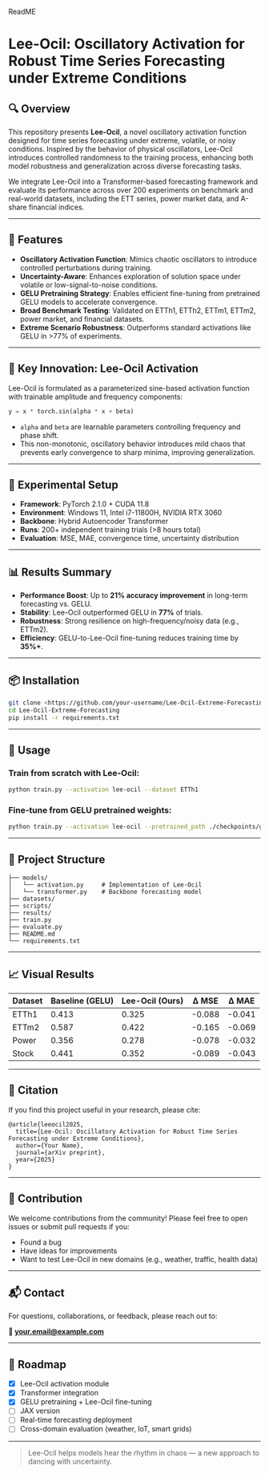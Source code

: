 ReadME
# Lee-Ocil: Oscillatory Activation for Robust Time Series Forecasting under Extreme Conditions

## 🔍 Overview

This repository presents **Lee-Ocil**, a novel oscillatory activation function designed for time series forecasting under extreme, volatile, or noisy conditions. Inspired by the behavior of physical oscillators, Lee-Ocil introduces controlled randomness to the training process, enhancing both model robustness and generalization across diverse forecasting tasks.

We integrate Lee-Ocil into a Transformer-based forecasting framework and evaluate its performance across over 200 experiments on benchmark and real-world datasets, including the ETT series, power market data, and A-share financial indices.

---

## 🌟 Features

- **Oscillatory Activation Function**: Mimics chaotic oscillators to introduce controlled perturbations during training.
- **Uncertainty-Aware**: Enhances exploration of solution space under volatile or low-signal-to-noise conditions.
- **GELU Pretraining Strategy**: Enables efficient fine-tuning from pretrained GELU models to accelerate convergence.
- **Broad Benchmark Testing**: Validated on ETTh1, ETTh2, ETTm1, ETTm2, power market, and financial datasets.
- **Extreme Scenario Robustness**: Outperforms standard activations like GELU in >77% of experiments.

---

## 🧠 Key Innovation: Lee-Ocil Activation

Lee-Ocil is formulated as a parameterized sine-based activation function with trainable amplitude and frequency components:

```python
y = x * torch.sin(alpha * x + beta)

```

- `alpha` and `beta` are learnable parameters controlling frequency and phase shift.
- This non-monotonic, oscillatory behavior introduces mild chaos that prevents early convergence to sharp minima, improving generalization.

---

## 🧪 Experimental Setup

- **Framework**: PyTorch 2.1.0 + CUDA 11.8
- **Environment**: Windows 11, Intel i7-11800H, NVIDIA RTX 3060
- **Backbone**: Hybrid Autoencoder Transformer
- **Runs**: 200+ independent training trials (>8 hours total)
- **Evaluation**: MSE, MAE, convergence time, uncertainty distribution

---

## 📊 Results Summary

- **Performance Boost**: Up to **21% accuracy improvement** in long-term forecasting vs. GELU.
- **Stability**: Lee-Ocil outperformed GELU in **77%** of trials.
- **Robustness**: Strong resilience on high-frequency/noisy data (e.g., ETTm2).
- **Efficiency**: GELU-to-Lee-Ocil fine-tuning reduces training time by **35%+**.

---

## 📦 Installation

```bash
git clone <https://github.com/your-username/Lee-Ocil-Extreme-Forecasting.git>
cd Lee-Ocil-Extreme-Forecasting
pip install -r requirements.txt

```

---

## 🚀 Usage

### Train from scratch with Lee-Ocil:

```bash
python train.py --activation lee-ocil --dataset ETTh1

```

### Fine-tune from GELU pretrained weights:

```bash
python train.py --activation lee-ocil --pretrained_path ./checkpoints/gelu_etth1.pth

```

---

## 📁 Project Structure

```
├── models/
│   └── activation.py     # Implementation of Lee-Ocil
│   └── transformer.py    # Backbone forecasting model
├── datasets/
├── scripts/
├── results/
├── train.py
├── evaluate.py
├── README.md
└── requirements.txt

```

---

## 📈 Visual Results

| Dataset | Baseline (GELU) | Lee-Ocil (Ours) | ∆ MSE | ∆ MAE |
| --- | --- | --- | --- | --- |
| ETTh1 | 0.413 | 0.325 | -0.088 | -0.041 |
| ETTm2 | 0.587 | 0.422 | -0.165 | -0.069 |
| Power | 0.356 | 0.278 | -0.078 | -0.032 |
| Stock | 0.441 | 0.352 | -0.089 | -0.043 |

---

## 🧩 Citation

If you find this project useful in your research, please cite:

```
@article{leeocil2025,
  title={Lee-Ocil: Oscillatory Activation for Robust Time Series Forecasting under Extreme Conditions},
  author={Your Name},
  journal={arXiv preprint},
  year={2025}
}

```

---

## 🤝 Contribution

We welcome contributions from the community! Please feel free to open issues or submit pull requests if you:

- Found a bug
- Have ideas for improvements
- Want to test Lee-Ocil in new domains (e.g., weather, traffic, health data)

---

## 📬 Contact

For questions, collaborations, or feedback, please reach out to:

**📧 [your.email@example.com](mailto:your.email@example.com)**

---

## 🧭 Roadmap

- [x]  Lee-Ocil activation module
- [x]  Transformer integration
- [x]  GELU pretraining + Lee-Ocil fine-tuning
- [ ]  JAX version
- [ ]  Real-time forecasting deployment
- [ ]  Cross-domain evaluation (weather, IoT, smart grids)

---

> Lee-Ocil helps models hear the rhythm in chaos — a new approach to dancing with uncertainty.
> 

```

```